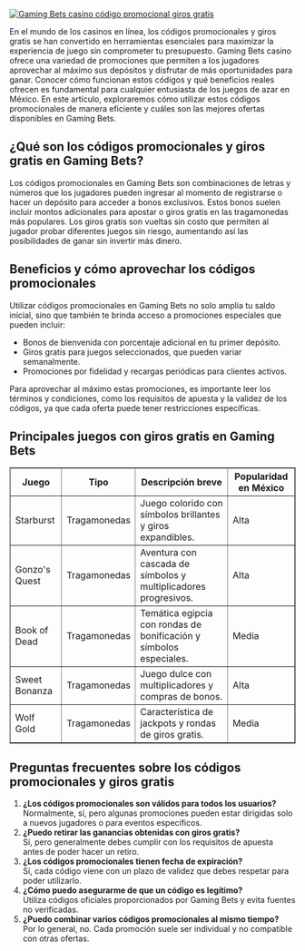 [![Gaming Bets casino código promocional giros gratis](https://123-caf.pages.dev/gitsignup.png)](https://vrmoo.ru/Bt82HjjY)

<p>En el mundo de los casinos en línea, los códigos promocionales y giros gratis se han convertido en herramientas esenciales para maximizar la experiencia de juego sin comprometer tu presupuesto. Gaming Bets casino ofrece una variedad de promociones que permiten a los jugadores aprovechar al máximo sus depósitos y disfrutar de más oportunidades para ganar. Conocer cómo funcionan estos códigos y qué beneficios reales ofrecen es fundamental para cualquier entusiasta de los juegos de azar en México. En este artículo, exploraremos cómo utilizar estos códigos promocionales de manera eficiente y cuáles son las mejores ofertas disponibles en Gaming Bets.</p>  <h2>¿Qué son los códigos promocionales y giros gratis en Gaming Bets?</h2> <p>Los códigos promocionales en Gaming Bets son combinaciones de letras y números que los jugadores pueden ingresar al momento de registrarse o hacer un depósito para acceder a bonos exclusivos. Estos bonos suelen incluir montos adicionales para apostar o giros gratis en las tragamonedas más populares. Los giros gratis son vueltas sin costo que permiten al jugador probar diferentes juegos sin riesgo, aumentando así las posibilidades de ganar sin invertir más dinero.</p>  <h2>Beneficios y cómo aprovechar los códigos promocionales</h2> <p>Utilizar códigos promocionales en Gaming Bets no solo amplía tu saldo inicial, sino que también te brinda acceso a promociones especiales que pueden incluir:</p> <ul>   <li>Bonos de bienvenida con porcentaje adicional en tu primer depósito.</li>   <li>Giros gratis para juegos seleccionados, que pueden variar semanalmente.</li>   <li>Promociones por fidelidad y recargas periódicas para clientes activos.</li> </ul> <p>Para aprovechar al máximo estas promociones, es importante leer los términos y condiciones, como los requisitos de apuesta y la validez de los códigos, ya que cada oferta puede tener restricciones específicas.</p>  <h2>Principales juegos con giros gratis en Gaming Bets</h2> <table border="1" cellpadding="8" cellspacing="0">   <thead>     <tr>       <th>Juego</th>       <th>Tipo</th>       <th>Descripción breve</th>       <th>Popularidad en México</th>     </tr>   </thead>   <tbody>     <tr>       <td>Starburst</td>       <td>Tragamonedas</td>       <td>Juego colorido con símbolos brillantes y giros expandibles.</td>       <td>Alta</td>     </tr>     <tr>       <td>Gonzo's Quest</td>       <td>Tragamonedas</td>       <td>Aventura con cascada de símbolos y multiplicadores progresivos.</td>       <td>Alta</td>     </tr>     <tr>       <td>Book of Dead</td>       <td>Tragamonedas</td>       <td>Temática egipcia con rondas de bonificación y símbolos especiales.</td>       <td>Media</td>     </tr>     <tr>       <td>Sweet Bonanza</td>       <td>Tragamonedas</td>       <td>Juego dulce con multiplicadores y compras de bonos.</td>       <td>Alta</td>     </tr>     <tr>       <td>Wolf Gold</td>       <td>Tragamonedas</td>       <td>Característica de jackpots y rondas de giros gratis.</td>       <td>Media</td>     </tr>   </tbody> </table>  <h2>Preguntas frecuentes sobre los códigos promocionales y giros gratis</h2> <ol>   <li><strong>¿Los códigos promocionales son válidos para todos los usuarios?</strong><br>Normalmente, sí, pero algunas promociones pueden estar dirigidas solo a nuevos jugadores o para eventos específicos.</li>   <li><strong>¿Puedo retirar las ganancias obtenidas con giros gratis? </strong><br>Sí, pero generalmente debes cumplir con los requisitos de apuesta antes de poder hacer un retiro.</li>   <li><strong>¿Los códigos promocionales tienen fecha de expiración?</strong><br>Sí, cada código viene con un plazo de validez que debes respetar para poder utilizarlo.</li>   <li><strong>¿Cómo puedo asegurarme de que un código es legítimo?</strong><br>Utiliza códigos oficiales proporcionados por Gaming Bets y evita fuentes no verificadas.</li>   <li><strong>¿Puedo combinar varios códigos promocionales al mismo tiempo?</strong><br>Por lo general, no. Cada promoción suele ser individual y no compatible con otras ofertas.</li> </ol>